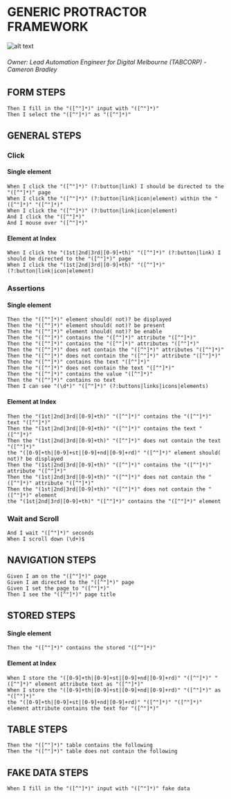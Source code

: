 # GENERIC PROTRACTOR FRAMEWORK #

![alt text](http://imgur.com/a/4Csqk)

###### Owner: Lead Automation Engineer for Digital Melbourne (TABCORP) - Cameron Bradley

FORM STEPS
----------

    Then I fill in the "([^"]*)" input with "([^"]*)"
    Then I select the "([^"]*)" as "([^"]*)"
   
    
GENERAL STEPS
-------------

### Click ###

#### Single element ####

    When I click the "([^"]*)" (?:button|link) I should be directed to the "([^"]*)" page
    When I click the "([^"]*)" (?:button|link|icon|element) within the "([^"]*)" "([^"]*)"
    When I click the "([^"]*)" (?:button|link|icon|element)
    And I click the "([^"]*)"
    And I mouse over "([^"]*)"
    
#### Element at Index ####
    
    When I click the "(1st|2nd|3rd|[0-9]+th)" "([^"]*)" (?:button|link) I should be directed to the "([^"]*)" page
    When I click the "(1st|2nd|3rd|[0-9]+th)" "([^"]*)" (?:button|link|icon|element)
    
### Assertions ###


#### Single element ####

    Then the "([^"]*)" element should( not)? be displayed
    Then the "([^"]*)" element should( not)? be present
    Then the "([^"]*)" element should( not)? be enable
    Then the "([^"]*)" contains the "([^"]*)" attribute "([^"]*)"
    Then the "([^"]*)" contains the "([^"]*)" attributes "([^"]*)"
    Then the "([^"]*)" does not contain the "([^"]*)" attributes "([^"]*)"
    Then the "([^"]*)" does not contain the "([^"]*)" attribute "([^"]*)"
    Then the "([^"]*)" contains the text "([^"]*)"
    Then the "([^"]*)" does not contain the text "([^"]*)"
    Then the "([^"]*)" contains the value "([^"]*)"
    Then the "([^"]*)" contains no text
    Then I can see "(\d*)" "([^"]*)" (?:buttons|links|icons|elements)
    
#### Element at Index ####
    
    Then the "(1st|2nd|3rd|[0-9]+th)" "([^"]*)" contains the "([^"]*)" text "([^"]*)"
    Then the "(1st|2nd|3rd|[0-9]+th)" "([^"]*)" contains the text "([^"]*)"
    Then the "(1st|2nd|3rd|[0-9]+th)" "([^"]*)" does not contain the text "([^"]*)"
    the "([0-9]+th|[0-9]+st|[0-9]+nd|[0-9]+rd)" "([^"]*)" element should( not)? be displayed
    Then the "(1st|2nd|3rd|[0-9]+th)" "([^"]*)" contains the "([^"]*)" attribute "([^"]*)"
    Then the "(1st|2nd|3rd|[0-9]+th)" "([^"]*)" does not contain the "([^"]*)" attribute "([^"]*)"
    Then the "(1st|2nd|3rd|[0-9]+th)" "([^"]*)" does not contain the "([^"]*)" element
    the "(1st|2nd|3rd|[0-9]+th)" "([^"]*)" contains the "([^"]*)" element
    
### Wait and Scroll ###
    
    And I wait "([^"]*)" seconds
    When I scroll down (\d+)$
    
    
NAVIGATION STEPS
----------------
 
    Given I am on the "([^"]*)" page
    Given I am directed to the "([^"]*)" page
    Given I set the page to "([^"]*)"
    Then I see the "([^"]*)" page title
    
    
STORED STEPS
------------

#### Single element ####

    Then the "([^"]*)" contains the stored "([^"]*)"
        
#### Element at Index ####
        
    When I store the "([0-9]+th|[0-9]+st|[0-9]+nd|[0-9]+rd)" "([^"]*)" "([^"]*)" element attribute text as "([^"]*)"
    When I store the "([0-9]+th|[0-9]+st|[0-9]+nd|[0-9]+rd)" "([^"]*)" as "([^"]*)"
    the "([0-9]+th|[0-9]+st|[0-9]+nd|[0-9]+rd)" "([^"]*)" "([^"]*)" element attribute contains the text for "([^"]*)"
    
    
TABLE STEPS
-----------

    Then the "([^"]*)" table contains the following
    Then the "([^"]*)" table does not contain the following
    
FAKE DATA STEPS
---------------

    When I fill in the "([^"]*)" input with "([^"]*)" fake data